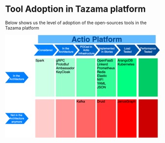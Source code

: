 # Tool Adoption in Tazama platform

Below shows us the level of adoption of the open-sources tools in the Tazama platform

![](../../images/ToolAdoption.png)
